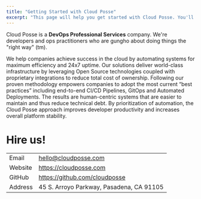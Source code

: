 ```yaml
---
title: "Getting Started with Cloud Posse"
excerpt: "This page will help you get started with Cloud Posse. You'll be up and running in a jiffy!"
---
```

Cloud Posse is a **DevOps Professional Services** company. We're developers and ops practitioners who are gungho about doing things the "right way" (tm). 

We help companies achieve success in the cloud by automating systems for maximum efficiency and 24x7 uptime. Our solutions deliver world-class infrastructure by leveraging Open Source technologies coupled with proprietary integrations to reduce total cost of ownership. Following our proven methodology empowers companies to adopt the most current “best practices” including end-to-end CI/CD Pipelines, GitOps and Automated Deployments. The results are human-centric systems that are easier to maintain and thus reduce technical debt. By prioritization of automation, the Cloud Posse approach improves developer productivity and increases overall platform stability. 

# Hire us!

|||
|------|------|
|Email|hello@cloudposse.com|
|Website|https://cloudposse.com|
|GitHub|https://github.com/cloudposse|
|Address|45 S. Arroyo Parkway, Pasadena, CA 91105|


